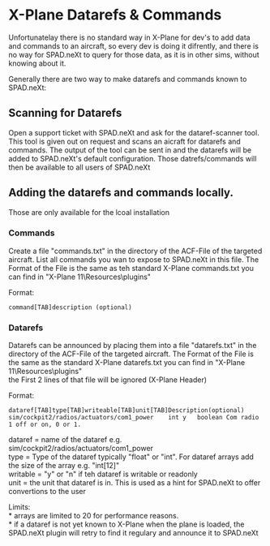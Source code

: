 # X-Plane Datarefs & Commands

Unfortunatelay there is no standard way in X-Plane for dev's to add data and commands to an aircraft, so every dev is doing it difrently, and there is no way for SPAD.neXt to query for those data, as it is in other sims, without knowing about it.

Generally there are two way to make datarefs and commands known to SPAD.neXt:

## Scanning for Datarefs

Open a support ticket with SPAD.neXt and ask for the dataref-scanner tool. This tool is given out on request and scans an aicraft for datarefs and commands. The output of the tool can be sent in and the datarefs will be added to SPAD.neXt's default configuration. Those datrefs/commands will then be available to all users of SPAD.neXt

## Adding the datarefs and commands locally. 

Those are only available for the lcoal installation

### Commands

Create a file "commands.txt" in the directory of the ACF-File of the targeted aircraft. List all commands you wan to expose to SPAD.neXt in this file. The Format of the File is the same as teh standard X-Plane commands.txt you can find in "X-Plane 11\Resources\plugins"

Format:

```text
command[TAB]description (optional)
```



### Datarefs

Datarefs can be announced by placing them into a file "datarefs.txt"  in the directory of the ACF-File of the targeted aircraft. The Format of the File is the same as the standard X-Plane datarefs.txt you can find in "X-Plane 11\Resources\plugins"  
the First 2 lines of that file will be ignored \(X-Plane Header\)

Format:



```text
dataref[TAB]type[TAB]writeable[TAB]unit[TAB]Description(optional)
sim/cockpit2/radios/actuators/com1_power	int	y	boolean	Com radio 1 off or on, 0 or 1.
```

dataref = name of the dataref e.g. sim/cockpit2/radios/actuators/com1\_power  
type = Type of the dataref typically "float" or "int". For dataref arrays add the size of the array e.g. "int\[12\]"  
writable = "y" or "n" if teh dataref is writable or readonly  
unit = the unit that dataref is in. This is used as a hint for SPAD.neXt to offer convertions to the user

Limits:   
\* arrays are limited to 20 for performance reasons.  
\* if a dataref is not yet known to X-Plane when the plane is loaded, the SPAD.neXt plugin will retry to find it regulary and announce it to SPAD.neXt

